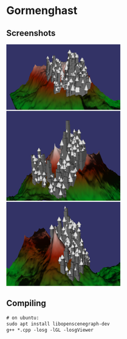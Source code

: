 # Gormenghast

## Screenshots

<img src="./docs/gormenghast.1.png" width="300" /> <img src="./docs/gormenghast.2.png" width="300" /> <img src="./docs/gormenghast.3.png" width="300" />

## Compiling

```
# on ubuntu:
sudo apt install libopenscenegraph-dev
g++ *.cpp -losg -lGL -losgViewer
```
